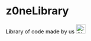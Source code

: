 # z0neLibrary

Library of code made by us <img src="https://cdn.discordapp.com/emojis/665195748958273556.png?v=1" alt=":OhImEN:" width="25">
